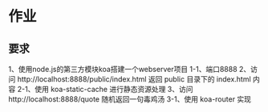 # 作业



## 要求

1、使用node.js的第三方模块koa搭建一个webserver项目
	1-1、端口8888
2、访问 http://localhost:8888/public/index.html 返回 public 目录下的 index.html 内容
	2-1、使用 koa-static-cache 进行静态资源处理
3、访问 http://localhost:8888/quote 随机返回一句毒鸡汤
	3-1、使用 koa-router 实现

